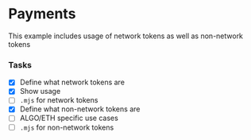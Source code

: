 # Payments

This example includes usage of network tokens as well as non-network tokens

### Tasks
- [x] Define what network tokens are
- [x] Show usage
- [ ] `.mjs` for network tokens
- [x] Define what non-network tokens are
- [ ] ALGO/ETH specific use cases
- [ ] `.mjs` for non-network tokens